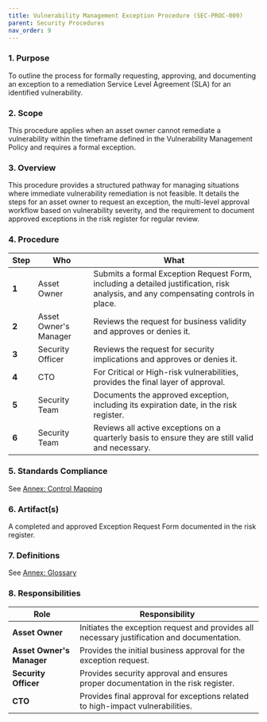 ```yaml
---
title: Vulnerability Management Exception Procedure (SEC-PROC-009)
parent: Security Procedures
nav_order: 9
---
```

### 1. Purpose

To outline the process for formally requesting, approving, and documenting an exception to a remediation Service Level Agreement (SLA) for an identified vulnerability.

### 2. Scope

This procedure applies when an asset owner cannot remediate a vulnerability within the timeframe defined in the Vulnerability Management Policy and requires a formal exception.

### 3. Overview

This procedure provides a structured pathway for managing situations where immediate vulnerability remediation is not feasible. It details the steps for an asset owner to request an exception, the multi-level approval workflow based on vulnerability severity, and the requirement to document approved exceptions in the risk register for regular review.

### 4. Procedure

| **Step** | **Who**                      | **What**                                                                                                                                                           |
| -------- | ---------------------------- | ------------------------------------------------------------------------------------------------------------------------------------------------------------------ |
| **1**    | Asset Owner                  | Submits a formal Exception Request Form, including a detailed justification, risk analysis, and any compensating controls in place.                                  |
| **2**    | Asset Owner's Manager        | Reviews the request for business validity and approves or denies it.                                                                                               |
| **3**    | Security Officer             | Reviews the request for security implications and approves or denies it.                                                                                           |
| **4**    | CTO                          | For Critical or High-risk vulnerabilities, provides the final layer of approval.                                                                                   |
| **5**    | Security Team                | Documents the approved exception, including its expiration date, in the risk register.                                                                             |
| **6**    | Security Team                | Reviews all active exceptions on a quarterly basis to ensure they are still valid and necessary.                                                                   |

### 5. Standards Compliance

See [Annex: Control Mapping](../_annexes/control_mapping.md)

### 6. Artifact(s)

A completed and approved Exception Request Form documented in the risk register.

### 7. Definitions

See [Annex: Glossary](../_annexes/glossary.md)

### 8. Responsibilities

| **Role**                | **Responsibility**                                                                                             |
| ----------------------- | -------------------------------------------------------------------------------------------------------------- |
| **Asset Owner**         | Initiates the exception request and provides all necessary justification and documentation.                      |
| **Asset Owner's Manager** | Provides the initial business approval for the exception request.                                              |
| **Security Officer**    | Provides security approval and ensures proper documentation in the risk register.                              |
| **CTO**                 | Provides final approval for exceptions related to high-impact vulnerabilities.                                 |
